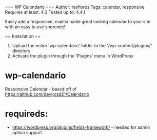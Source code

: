 === WP Calendario ===
Author: rayflores
Tags: calendar, responsive
Requires at least: 4.0
Tested up to: 4.4.1

Easily add a responsive, maintainable great looking calendar to your site with an easy to use shorcode!

== Installation ==

1. Upload the entire 'wp-calendario' folder to the '/wp-content/plugins/' directory
2. Activate the plugin through the 'Plugins' menu in WordPress

# wp-calendario
Responsive Calendar - based off of https://github.com/deviprsd21/Calendario 

# requireds:
- https://wordpress.org/plugins/fields-framework/ - needed for admin option support
